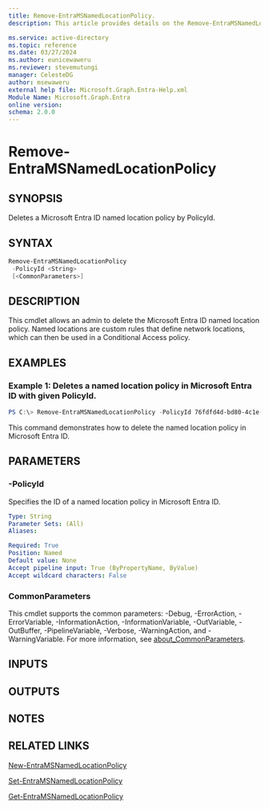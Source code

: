 ```yaml
---
title: Remove-EntraMSNamedLocationPolicy.
description: This article provides details on the Remove-EntraMSNamedLocationPolicy command.

ms.service: active-directory
ms.topic: reference
ms.date: 03/27/2024
ms.author: eunicewaweru
ms.reviewer: stevemutungi
manager: CelesteDG
author: msewaweru
external help file: Microsoft.Graph.Entra-Help.xml
Module Name: Microsoft.Graph.Entra
online version:
schema: 2.0.0
---
```


# Remove-EntraMSNamedLocationPolicy

## SYNOPSIS
Deletes a Microsoft Entra ID named location policy by PolicyId.

## SYNTAX

```powershell
Remove-EntraMSNamedLocationPolicy 
 -PolicyId <String> 
 [<CommonParameters>]
```

## DESCRIPTION
This cmdlet allows an admin to delete the Microsoft Entra ID named location policy.
Named locations are custom rules that define network locations, which can then be used in a Conditional Access policy.

## EXAMPLES

### Example 1: Deletes a named location policy in  Microsoft Entra ID with given PolicyId.
```Powershell
PS C:\> Remove-EntraMSNamedLocationPolicy -PolicyId 76fdfd4d-bd80-4c1e-8fd4-6abf49d121fe
```

This command demonstrates how to delete the named location policy in  Microsoft Entra ID.

## PARAMETERS

### -PolicyId
Specifies the ID of a named location policy in Microsoft Entra ID.

```yaml
Type: String
Parameter Sets: (All)
Aliases:

Required: True
Position: Named
Default value: None
Accept pipeline input: True (ByPropertyName, ByValue)
Accept wildcard characters: False
```

### CommonParameters
This cmdlet supports the common parameters: -Debug, -ErrorAction, -ErrorVariable, -InformationAction, -InformationVariable, -OutVariable, -OutBuffer, -PipelineVariable, -Verbose, -WarningAction, and -WarningVariable. For more information, see [about_CommonParameters](https://go.microsoft.com/fwlink/?LinkID=113216).

## INPUTS

## OUTPUTS

## NOTES
## RELATED LINKS

[New-EntraMSNamedLocationPolicy](New-EntraMSNamedLocationPolicy.md)

[Set-EntraMSNamedLocationPolicy](Set-EntraMSNamedLocationPolicy.md)

[Get-EntraMSNamedLocationPolicy](Get-EntraMSNamedLocationPolicy.md)

